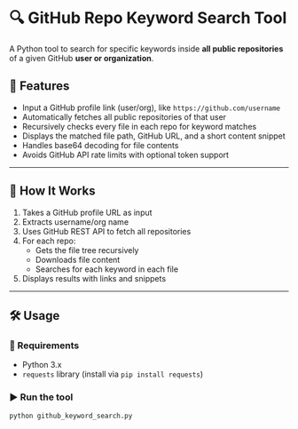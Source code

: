# 🔍 GitHub Repo Keyword Search Tool

A Python tool to search for specific keywords inside **all public repositories** of a given GitHub **user or organization**.

## 📌 Features

- Input a GitHub profile link (user/org), like `https://github.com/username`
- Automatically fetches all public repositories of that user
- Recursively checks every file in each repo for keyword matches
- Displays the matched file path, GitHub URL, and a short content snippet
- Handles base64 decoding for file contents
- Avoids GitHub API rate limits with optional token support

---

## 🚀 How It Works

1. Takes a GitHub profile URL as input  
2. Extracts username/org name  
3. Uses GitHub REST API to fetch all repositories  
4. For each repo:
   - Gets the file tree recursively
   - Downloads file content
   - Searches for each keyword in each file
5. Displays results with links and snippets

---

## 🛠️ Usage

### 🔧 Requirements
- Python 3.x
- `requests` library (install via `pip install requests`)

### ▶️ Run the tool

```bash
python github_keyword_search.py
